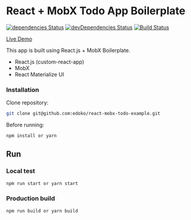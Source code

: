 # React + MobX Todo App Boilerplate

[![dependencies Status](https://david-dm.org/edoko/react-mobx-todo-example/status.svg)](https://david-dm.org/edoko/react-mobx-todo-example) [![devDependencies Status](https://david-dm.org/edoko/react-mobx-todo-example/dev-status.svg)](https://david-dm.org/edoko/react-mobx-todo-example?type=dev) [![Build Status](https://travis-ci.org/edoko/react-mobx-todo-example.svg?branch=master)](https://travis-ci.org/edoko/react-mobx-todo-example)

[Live Demo](http://react-js-sample.herokuapp.com/)

This app is built using React.js + MobX Boilerplate.
* React.js (custom-react-app)
* MobX
* React Materialize UI

### Installation

Clone repository:
```sh
git clone git@github.com:edoko/react-mobx-todo-example.git
```
Before running:
```sh
npm install or yarn
```


## Run

### Local test

```sh
npm run start or yarn start
```

### Production build

```sh
npm run build or yarn build
```